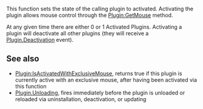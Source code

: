 This function sets the state of the calling plugin to activated. Activating the plugin allows mouse control through the [Plugin:GetMouse](https://developer.roblox.com/en-us/api-reference/function/Plugin/GetMouse) method.

At any given time there are either 0 or 1 Activated Plugins. Activating a plugin will deactivate all other plugins (they will receive a [Plugin.Deactivation](https://developer.roblox.com/en-us/api-reference/event/Plugin/Deactivation) event).

See also
--------

*   [Plugin:IsActivatedWithExclusiveMouse](https://developer.roblox.com/en-us/api-reference/function/Plugin/IsActivatedWithExclusiveMouse), returns true if this plugin is currently active with an exclusive mouse, after having been activated via this function
*   [Plugin.Unloading](https://developer.roblox.com/en-us/api-reference/event/Plugin/Unloading), fires immediately before the plugin is unloaded or reloaded via uninstallation, deactivation, or updating